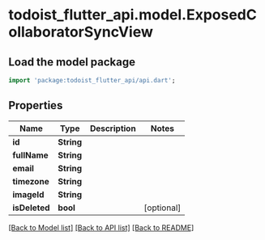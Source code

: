# todoist_flutter_api.model.ExposedCollaboratorSyncView

## Load the model package
```dart
import 'package:todoist_flutter_api/api.dart';
```

## Properties
Name | Type | Description | Notes
------------ | ------------- | ------------- | -------------
**id** | **String** |  | 
**fullName** | **String** |  | 
**email** | **String** |  | 
**timezone** | **String** |  | 
**imageId** | **String** |  | 
**isDeleted** | **bool** |  | [optional] 

[[Back to Model list]](../README.md#documentation-for-models) [[Back to API list]](../README.md#documentation-for-api-endpoints) [[Back to README]](../README.md)


